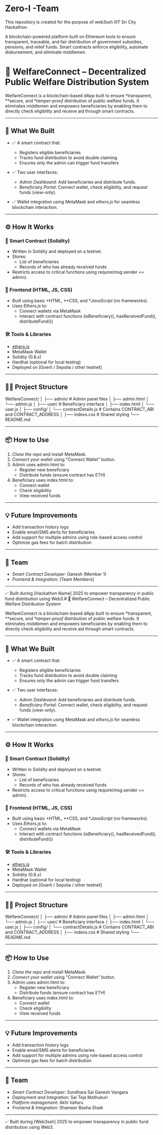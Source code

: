 # Zero-I -Team
This repository is created for the purpose of web3ssh IIIT Sri City Hackathon.

A blockchain-powered platform built on Ethereum tools to ensure transparent, traceable, and fair distribution of government subsidies, pensions, and relief funds. Smart contracts enforce eligibility, automate disbursement, and eliminate middlemen.

# 💸 WelfareConnect – Decentralized Public Welfare Distribution System

WelfareConnect is a blockchain-based dApp built to ensure *transparent, **secure, and **tamper-proof* distribution of public welfare funds. It eliminates middlemen and empowers beneficiaries by enabling them to directly check eligibility and receive aid through smart contracts.

---

## 🚀 What We Built

- ✅ A smart contract that:
  - Registers eligible beneficiaries
  - Tracks fund distribution to avoid double claiming
  - Ensures only the admin can trigger fund transfers

- ✅ Two user interfaces:
  - *Admin Dashboard*: Add beneficiaries and distribute funds.
  - *Beneficiary Portal*: Connect wallet, check eligibility, and request funds (view-only).

- ✅ Wallet integration using MetaMask and *ethers.js* for seamless blockchain interaction.

---

## ⚙ How It Works

### 🔐 Smart Contract (Solidity)
- Written in Solidity and deployed on a testnet.
- Stores:
  - List of beneficiaries
  - Records of who has already received funds
- Restricts access to critical functions using require(msg.sender == admin).

### 🧠 Frontend (HTML, JS, CSS)
- Built using basic *HTML, **CSS, and **JavaScript* (no frameworks).
- Uses *Ethers.js* to:
  - Connect wallets via MetaMask
  - Interact with contract functions (isBeneficiary(), hasReceivedFund(), distributeFund())

### 🛠 Tools & Libraries
- [ethers.js](https://docs.ethers.org/)
- MetaMask Wallet
- Solidity (0.8.x)
- Hardhat (optional for local testing)
- Deployed on [Goerli / Sepolia / other testnet]

---

## 🧑‍💻 Project Structure

WelfareConnect/
│
├── admin/ # Admin panel files
│ ├── admin.html
│ └── admin.js
│
├── user/ # Beneficiary interface
│ ├── index.html
│ └── user.js
│
├── config/
│ └── contractDetails.js # Contains CONTRACT_ABI and CONTRACT_ADDRESS
│
├── indexs.css # Shared styling
└── README.md


---

## 📦 How to Use

1. *Clone the repo* and install MetaMask.
2. *Connect your wallet* using "Connect Wallet" button.
3. Admin uses admin.html to:
   - Register new beneficiary
   - Distribute funds (ensure contract has ETH)
4. Beneficiary uses index.html to:
   - Connect wallet
   - Check eligibility
   - View received funds

---

## 💡 Future Improvements

- Add transaction history logs
- Enable email/SMS alerts for beneficiaries
- Add support for multiple admins using role-based access control
- Optimize gas fees for batch distribution

---

## 👥 Team

- *Smart Contract Developer*: Ganesh (Member 1)
- *Frontend & Integration*: [Team Members]

---

✅ Built during [Hackathon Name] 2025 to empower transparency in public fund distribution using Web3.# 💸 WelfareConnect – Decentralized Public Welfare Distribution System

WelfareConnect is a blockchain-based dApp built to ensure *transparent, **secure, and **tamper-proof* distribution of public welfare funds. It eliminates middlemen and empowers beneficiaries by enabling them to directly check eligibility and receive aid through smart contracts.

---

## 🚀 What We Built

- ✅ A smart contract that:
  - Registers eligible beneficiaries
  - Tracks fund distribution to avoid double claiming
  - Ensures only the admin can trigger fund transfers

- ✅ Two user interfaces:
  - *Admin Dashboard*: Add beneficiaries and distribute funds.
  - *Beneficiary Portal*: Connect wallet, check eligibility, and request funds (view-only).

- ✅ Wallet integration using MetaMask and *ethers.js* for seamless blockchain interaction.

---

## ⚙ How It Works

### 🔐 Smart Contract (Solidity)
- Written in Solidity and deployed on a testnet.
- Stores:
  - List of beneficiaries
  - Records of who has already received funds
- Restricts access to critical functions using require(msg.sender == admin).

### 🧠 Frontend (HTML, JS, CSS)
- Built using basic *HTML, **CSS, and **JavaScript* (no frameworks).
- Uses *Ethers.js* to:
  - Connect wallets via MetaMask
  - Interact with contract functions (isBeneficiary(), hasReceivedFund(), distributeFund())

### 🛠 Tools & Libraries
- [ethers.js](https://docs.ethers.org/)
- MetaMask Wallet
- Solidity (0.8.x)
- Hardhat (optional for local testing)
- Deployed on [Goerli / Sepolia / other testnet]

---

## 🧑‍💻 Project Structure

WelfareConnect/
│
├── admin/ # Admin panel files
│ ├── admin.html
│ └── admin.js
│
├── user/ # Beneficiary interface
│ ├── index.html
│ └── user.js
│
├── config/
│ └── contractDetails.js # Contains CONTRACT_ABI and CONTRACT_ADDRESS
│
├── indexs.css # Shared styling
└── README.md


---

## 📦 How to Use

1. *Clone the repo* and install MetaMask.
2. *Connect your wallet* using "Connect Wallet" button.
3. Admin uses admin.html to:
   - Register new beneficiary
   - Distribute funds (ensure contract has ETH)
4. Beneficiary uses index.html to:
   - Connect wallet
   - Check eligibility
   - View received funds

---

## 💡 Future Improvements

- Add transaction history logs
- Enable email/SMS alerts for beneficiaries
- Add support for multiple admins using role-based access control
- Optimize gas fees for batch distribution

---

## 👥 Team

- *Smart Contract Developer*: Sundhara Sai Ganesh Vangara
- *Deployment and Integration*: Sai Teja Mothukuri
- *Platform management*: Akhi Valluru
- *Frontend & Integration*: Shameer Basha Shaik

---

✅ Built during [Web3ssh] 2025 to empower transparency in public fund distribution using Web3.
